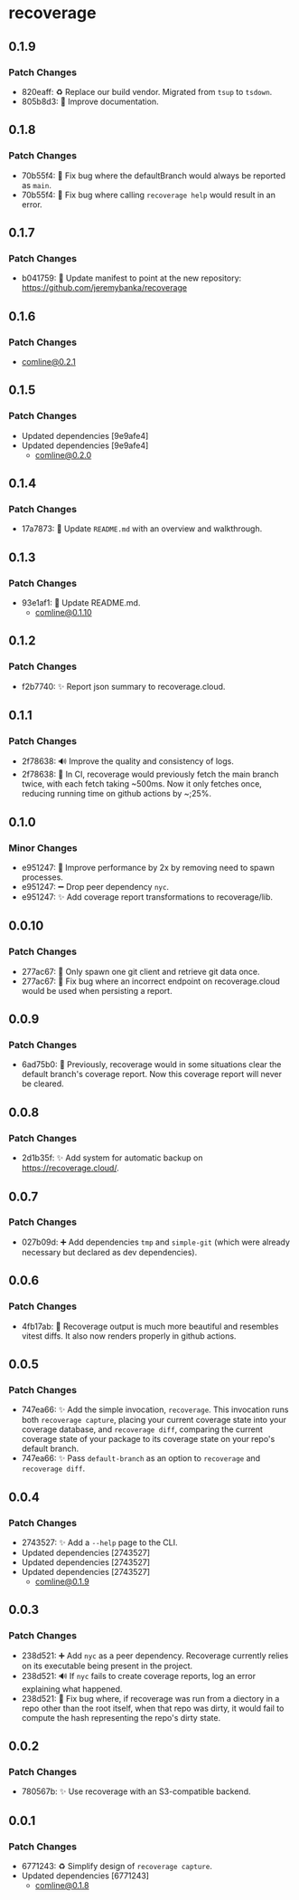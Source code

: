 # recoverage

## 0.1.9

### Patch Changes

- 820eaff: ♻️ Replace our build vendor. Migrated from `tsup` to `tsdown`.
- 805b8d3: 📝 Improve documentation.

## 0.1.8

### Patch Changes

- 70b55f4: 🐛 Fix bug where the defaultBranch would always be reported as `main`.
- 70b55f4: 🐛 Fix bug where calling `recoverage help` would result in an error.

## 0.1.7

### Patch Changes

- b041759: 🚚 Update manifest to point at the new repository: https://github.com/jeremybanka/recoverage

## 0.1.6

### Patch Changes

- comline@0.2.1

## 0.1.5

### Patch Changes

- Updated dependencies [9e9afe4]
- Updated dependencies [9e9afe4]
  - comline@0.2.0

## 0.1.4

### Patch Changes

- 17a7873: 📝 Update `README.md` with an overview and walkthrough.

## 0.1.3

### Patch Changes

- 93e1af1: 📝 Update README.md.
  - comline@0.1.10

## 0.1.2

### Patch Changes

- f2b7740: ✨ Report json summary to recoverage.cloud.

## 0.1.1

### Patch Changes

- 2f78638: 🔊 Improve the quality and consistency of logs.
- 2f78638: 🚀 In CI, recoverage would previously fetch the main branch twice, with each fetch taking ~500ms. Now it only fetches once, reducing running time on github actions by ~;25%.

## 0.1.0

### Minor Changes

- e951247: 🚀 Improve performance by 2x by removing need to spawn processes.
- e951247: ➖ Drop peer dependency `nyc`.
- e951247: ✨ Add coverage report transformations to recoverage/lib.

## 0.0.10

### Patch Changes

- 277ac67: 🚀 Only spawn one git client and retrieve git data once.
- 277ac67: 🐛 Fix bug where an incorrect endpoint on recoverage.cloud would be used when persisting a report.

## 0.0.9

### Patch Changes

- 6ad75b0: 🐛 Previously, recoverage would in some situations clear the default branch's coverage report. Now this coverage report will never be cleared.

## 0.0.8

### Patch Changes

- 2d1b35f: ✨ Add system for automatic backup on https://recoverage.cloud/.

## 0.0.7

### Patch Changes

- 027b09d: ➕ Add dependencies `tmp` and `simple-git` (which were already necessary but declared as dev dependencies).

## 0.0.6

### Patch Changes

- 4fb17ab: 💄 Recoverage output is much more beautiful and resembles vitest diffs. It also now renders properly in github actions.

## 0.0.5

### Patch Changes

- 747ea66: ✨ Add the simple invocation, `recoverage`. This invocation runs both `recoverage capture`, placing your current coverage state into your coverage database, and `recoverage diff`, comparing the current coverage state of your package to its coverage state on your repo's default branch.
- 747ea66: ✨ Pass `default-branch` as an option to `recoverage` and `recoverage diff`.

## 0.0.4

### Patch Changes

- 2743527: ✨ Add a `--help` page to the CLI.
- Updated dependencies [2743527]
- Updated dependencies [2743527]
- Updated dependencies [2743527]
  - comline@0.1.9

## 0.0.3

### Patch Changes

- 238d521: ➕ Add `nyc` as a peer dependency. Recoverage currently relies on its executable being present in the project.
- 238d521: 🔊 If `nyc` fails to create coverage reports, log an error explaining what happened.
- 238d521: 🐛 Fix bug where, if recoverage was run from a diectory in a repo other than the root itself, when that repo was dirty, it would fail to compute the hash representing the repo's dirty state.

## 0.0.2

### Patch Changes

- 780567b: ✨ Use recoverage with an S3-compatible backend.

## 0.0.1

### Patch Changes

- 6771243: ♻️ Simplify design of `recoverage capture`.
- Updated dependencies [6771243]
  - comline@0.1.8

